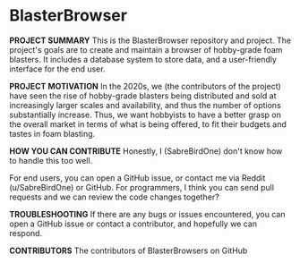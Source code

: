 # BlasterBrowser

**PROJECT SUMMARY**
This is the BlasterBrowser repository and project. The project's goals are to create and maintain a browser of hobby-grade foam blasters. It includes a database system to store data, and a user-friendly interface for the end user. 

**PROJECT MOTIVATION**
In the 2020s, we (the contributors of the project) have seen the rise of hobby-grade blasters being distributed and sold at increasingly larger scales and availability, and thus the number of options substantially increase. Thus, we want hobbyists to have a better grasp on the overall market in terms of what is being offered, to fit their budgets and tastes in foam blasting.

**HOW YOU CAN CONTRIBUTE**
Honestly, I (SabreBirdOne) don't know how to handle this too well. 

For end users, you can open a GitHub issue, or contact me via Reddit (u/SabreBirdOne) or GitHub.
For programmers, I think you can send pull requests and we can review the code changes together?

**TROUBLESHOOTING**
If there are any bugs or issues encountered, you can open a GitHub issue or contact a contributor, and hopefully we can respond.

**CONTRIBUTORS**
The contributors of BlasterBrowsers on GitHub

